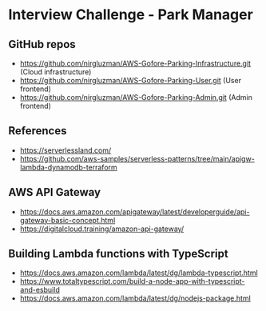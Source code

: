 # Interview Challenge - Park Manager

## GitHub repos

- https://github.com/nirgluzman/AWS-Gofore-Parking-Infrastructure.git (Cloud infrastructure)
- https://github.com/nirgluzman/AWS-Gofore-Parking-User.git (User frontend)
- https://github.com/nirgluzman/AWS-Gofore-Parking-Admin.git (Admin frontend)

## References

- https://serverlessland.com/
- https://github.com/aws-samples/serverless-patterns/tree/main/apigw-lambda-dynamodb-terraform

## AWS API Gateway

- https://docs.aws.amazon.com/apigateway/latest/developerguide/api-gateway-basic-concept.html
- https://digitalcloud.training/amazon-api-gateway/

## Building Lambda functions with TypeScript

- https://docs.aws.amazon.com/lambda/latest/dg/lambda-typescript.html
- https://www.totaltypescript.com/build-a-node-app-with-typescript-and-esbuild
- https://docs.aws.amazon.com/lambda/latest/dg/nodejs-package.html
